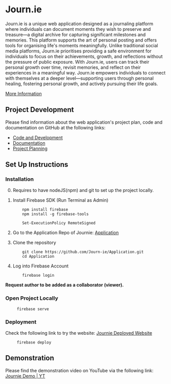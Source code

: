  
# Journ.ie
Journ.ie is a unique web application designed as a journaling platform where individuals can document moments they wish to preserve and treasure—a digital archive for capturing significant milestones and memories. This platform supports the art of personal posting and offers tools for organising life's moments meaningfully.
Unlike traditional social media platforms, Journ.ie prioritises providing a safe environment for individuals to focus on their achievements, growth, and reflections without the pressure of public exposure.
With Journ.ie, users can track their personal growth over time, revisit memories, and reflect on their experiences in a meaningful way. Journ.ie empowers individuals to connect with themselves at a deeper level—supporting users through personal healing, fostering personal growth, and actively pursuing their life goals. 

[More Information](https://github.com/Journ-ie/Documentation/tree/7590b1248acab0f5a671bf74875b3cd3f2ac2be1/Report)

## Project Development
Please find information about the web application's project plan, code and documentation on GitHub at the following links:
- [Code and Development](https://github.com/Journ-ie/Application)
- [Documentation](https://github.com/Journ-ie/Documentation)
- [Project Planning](https://github.com/orgs/Journ-ie/projects/1/views/1)

## Set Up Instructions

### Installation

0. Requires to have nodeJS(npm) and git to set up the project locally.
1. Install Firebase SDK (Run Terminal as Admin)

    ```
        npm install firebase
        npm install -g firebase-tools

        Set-ExecutionPolicy RemoteSigned
    ```
2. Go to the Application Repo of Journie: [Application](https://github.com/Journ-ie/Application)
3. Clone the repository

    ```
        git clone https://github.com/Journ-ie/Application.git
        cd Application
    ```
3. Log into Firebase Account

    ```
        firebase login
    ```

**Request author to be added as a collaborator (viewer).**

### Open Project Locally

   ```
        firebase serve
   ```

### Deployment

Check the following link to try the website: [Journie Deployed Website](https://journie-d4114.web.app/)

   ```
        firebase deploy
   ```

## Demonstration 

Please find the demonstration video on YouTube via the following link: [Journie Demo | YT](https://youtu.be/JF_TQtBxIns)


 
